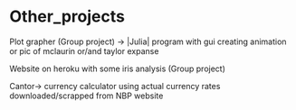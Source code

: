 # Other_projects
Plot grapher (Group project) -> |Julia| program with gui creating animation or pic of mclaurin or/and taylor expanse

Website on heroku with some iris analysis (Group project)

Cantor-> currency calculator using actual currency rates downloaded/scrapped from NBP website
